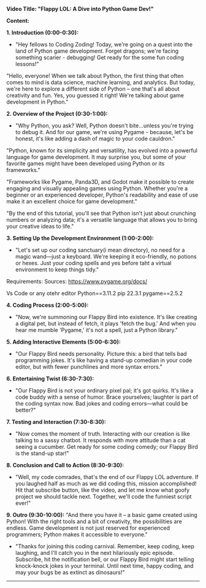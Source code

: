 

**Video Title: "Flappy LOL: A Dive into Python Game Dev!"**

**Content:**



**1. Introduction (0:00-0:30):**
- "Hey fellows to Coding Zoding! Today, we're going on a quest into the  land of Python game development. 
Forget dragons; we're facing something scarier - debugging! Get ready for the some fun coding lessons!"

"Hello, everyone! When we talk about Python, the first thing that often comes to mind is data science, machine learning, and analytics. But today, we're here to explore a different side of Python – one that's all about creativity and fun. Yes, you guessed it right! We're talking about game development in Python."



**2. Overview of the Project (0:30-1:00):**
- "Why Python, you ask? Well, Python doesn't bite...unless you're trying to debug it. And for our game, we're using Pygame - because, let's be honest, it's like adding a dash of magic to your code cauldron."

"Python, known for its simplicity and versatility, has evolved into a powerful language for game development. It may surprise you, but some of your favorite games might have been developed using Python or its frameworks."

"Frameworks like Pygame, Panda3D, and Godot make it possible to create engaging and visually appealing games using Python. Whether you're a beginner or an experienced developer, Python's readability and ease of use make it an excellent choice for game development."

"By the end of this tutorial, you'll see that Python isn't just about crunching numbers or analyzing data; it's a versatile language that allows you to bring your creative ideas to life."

**3. Setting Up the Development Environment (1:00-2:00):**
- "Let's set up our coding sanctuary(i mean directory), no need for a magic wand—just a keyboard. We're keeping it eco-friendly, no potions or hexes. Just your coding spells and yes before taht  a virtual environment to keep things tidy."

Requirements:
Sources: https://www.pygame.org/docs/

Vs Code or any otehr editor
Python==3.11.2
pip 22.3.1
pygame==2.5.2




**4. Coding Process (2:00-5:00):**
- "Now, we're summoning our Flappy Bird into existence. It's like creating a digital pet, but instead of fetch, it plays 'fetch the bug.' And when you hear me mumble 'Pygame,' it's not a spell, just a Python library."

**5. Adding Interactive Elements (5:00-6:30):**
- "Our Flappy Bird needs personality. Picture this: a bird that tells bad programming jokes. It's like having a stand-up comedian in your code editor, but with fewer punchlines and more syntax errors."

**6. Entertaining Twist (6:30-7:30):**
- "Our Flappy Bird is not your ordinary pixel pal; it's got quirks. It's like a code buddy with a sense of humor. Brace yourselves; laughter is part of the coding syntax now. Bad jokes and coding errors—what could be better?"

**7. Testing and Interaction (7:30-8:30):**
- "Now comes the moment of truth. Interacting with our creation is like talking to a sassy chatbot. It responds with more attitude than a cat seeing a cucumber. Get ready for some coding comedy; our Flappy Bird is the stand-up star!"

**8. Conclusion and Call to Action (8:30-9:30):**
- "Well, my code comrades, that's the end of our Flappy LOL adventure. If you laughed half as much as we did coding this, mission accomplished! Hit that subscribe button, like the video, and let me know what goofy project we should tackle next. Together, we'll code the funniest script ever!"

**9. Outro (9:30-10:00):**
"And there you have it – a basic game created using Python! With the right tools and a bit of creativity, the possibilities are endless. Game development is not just reserved for experienced programmers; Python makes it accessible to everyone."



- "Thanks for joining this coding carnival. Remember, keep coding, keep laughing, and I'll catch you in the next hilariously epic episode. Subscribe, hit the notification bell, or our Flappy Bird might start telling knock-knock jokes in your terminal. Until next time, happy coding, and may your bugs be as extinct as dinosaurs!"

---


